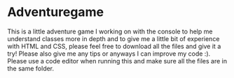 # Adventuregame

This is a little adventure game I working on with the console to help me understand classes more in depth and to give me a little bit of experience with HTML and CSS, please feel free to download all the files and give it a try! Please also give me any tips or anyways I can improve my code :). Please use a code editor when running this and make sure all the files are in the same folder.
